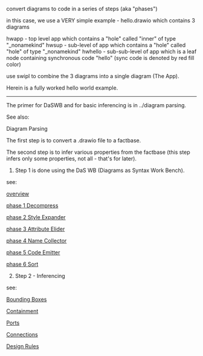 convert diagrams to code in a series of steps (aka "phases")

in this case, we use a VERY simple example - hello.drawio which contains 3 diagrams

hwapp - top level app which contains a "hole" called "inner" of type "\_nonamekind"
hwsup - sub-level of app which contains a "hole" called "hole" of type "\_nonamekind"
hwhello - sub-sub-level of app which is a leaf node containing synchronous code "hello" (sync code is denoted by red fill color)

use swipl to combine the 3 diagrams into a single diagram (The App).

Herein is a fully worked hello world example.


---

The primer for DaSWB and for basic inferencing is in ../diagram parsing.

See also:

Diagram Parsing

The first step is to convert a .drawio file to a factbase.

The second step is to infer various properties from the factbase (this step infers only some properties, not all - that's for later).

1. Step 1 is done using the DaS WB (Diagrams as Syntax Work Bench).

see:

[overview](https://guitarvydas.github.io/2021/07/30/Parsing-Diagrams-DaS-Workbench-Overview.html)

[phase 1 Decompress](https://guitarvydas.github.io/2021/07/30/Parsing-Diagrams-DaS-Workbench-1-Decoding-Phase.html)

[phase 2 Style Expander](https://guitarvydas.github.io/2021/07/30/Parsing-Diagrams-DaS-Workbench-2-Style-Expander-Phase.html)

[phase 3 Attribute Elider](https://guitarvydas.github.io/2021/07/30/Parsing-Diagrams-DaS-Workbench-3-Attribute-Elider-Phase.html)

[phase 4 Name Collector](https://guitarvydas.github.io/2021/07/30/Parsing-Diagrams-DaS-Workbench-4-Factbase-Name-Collector.html)

[phase 5 Code Emitter](https://guitarvydas.github.io/2021/07/30/Parsing-Diagrams-DaS-Workbench-5-Factbase-Emitter.html)

[phase 6 Sort](https://guitarvydas.github.io/2021/07/30/Parsing-Diagrams-DaS-Workbench-6-Sort.html)

2. Step 2 - Inferencing

see:

[Bounding Boxes](https://guitarvydas.github.io/2021/07/25/Parsing-Diagrams-Bounding-Boxes.html)

[Containment](https://guitarvydas.github.io/2021/07/27/Parsing-Diagrams-Containment.html)

[Ports](https://guitarvydas.github.io/2021/07/29/Parsing-Diagrams-Ports.html)

[Connections](https://guitarvydas.github.io/2021/07/30/Parsing-Diagrams-Connections.html)

[Design Rules](https://guitarvydas.github.io/2021/07/30/Parsing-Diagrams-Design-Rules.html)

